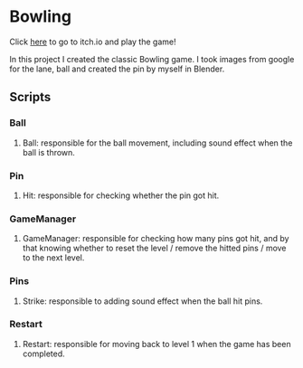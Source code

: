 # Bowling

Click [here](https://matan-daniel-gamedev.itch.io/bowling) to go to itch.io and play the game!  

In this project I created the classic Bowling game.
I took images from google for the lane, ball and created the pin by myself in Blender.
## Scripts
### Ball
1. Ball: responsible for the ball movement, including sound effect when the ball is thrown.

### Pin
1. Hit: responsible for checking whether the pin got hit.

### GameManager
1. GameManager: responsible for checking how many pins got hit, and by that knowing whether to reset the level / remove the hitted pins / move to the next level.

### Pins
1. Strike: responsible to adding sound effect when the ball hit pins.

### Restart
1. Restart: responsible for moving back to level 1 when the game has been completed.
